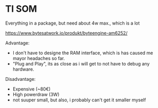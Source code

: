 # TI SOM

Everything in a package, but need about 4w max., which is a lot

https://www.bytesatwork.io/produkt/byteengine-am6252/


Advantage: 
 - I don't have to designe the RAM interface, which is has caused me mayor headaches so far.
 - "Plug and Play", its as close as i will get to not have to debug any hardware.

Disadvantage: 
 - Expensive (~80€)
 - High powerdraw (3W)
 - not suuper small, but also, i probably can't get it smaller myself
